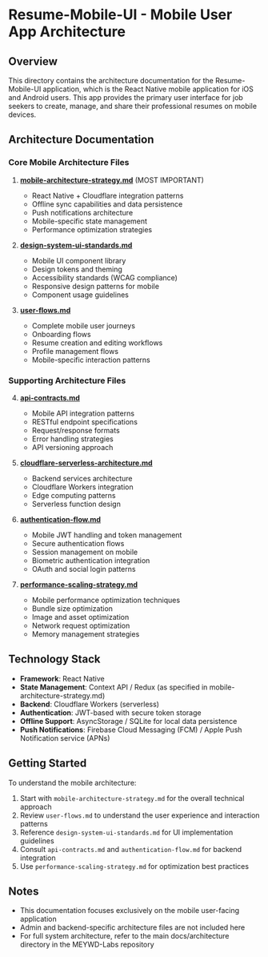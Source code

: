 # Resume-Mobile-UI - Mobile User App Architecture

## Overview

This directory contains the architecture documentation for the Resume-Mobile-UI application, which is the React Native mobile application for iOS and Android users. This app provides the primary user interface for job seekers to create, manage, and share their professional resumes on mobile devices.

## Architecture Documentation

### Core Mobile Architecture Files

1. **[mobile-architecture-strategy.md](./mobile-architecture-strategy.md)** (MOST IMPORTANT)
   - React Native + Cloudflare integration patterns
   - Offline sync capabilities and data persistence
   - Push notifications architecture
   - Mobile-specific state management
   - Performance optimization strategies

2. **[design-system-ui-standards.md](./design-system-ui-standards.md)**
   - Mobile UI component library
   - Design tokens and theming
   - Accessibility standards (WCAG compliance)
   - Responsive design patterns for mobile
   - Component usage guidelines

3. **[user-flows.md](./user-flows.md)**
   - Complete mobile user journeys
   - Onboarding flows
   - Resume creation and editing workflows
   - Profile management flows
   - Mobile-specific interaction patterns

### Supporting Architecture Files

4. **[api-contracts.md](./api-contracts.md)**
   - Mobile API integration patterns
   - RESTful endpoint specifications
   - Request/response formats
   - Error handling strategies
   - API versioning approach

5. **[cloudflare-serverless-architecture.md](./cloudflare-serverless-architecture.md)**
   - Backend services architecture
   - Cloudflare Workers integration
   - Edge computing patterns
   - Serverless function design

6. **[authentication-flow.md](./authentication-flow.md)**
   - Mobile JWT handling and token management
   - Secure authentication flows
   - Session management on mobile
   - Biometric authentication integration
   - OAuth and social login patterns

7. **[performance-scaling-strategy.md](./performance-scaling-strategy.md)**
   - Mobile performance optimization techniques
   - Bundle size optimization
   - Image and asset optimization
   - Network request optimization
   - Memory management strategies

## Technology Stack

- **Framework**: React Native
- **State Management**: Context API / Redux (as specified in mobile-architecture-strategy.md)
- **Backend**: Cloudflare Workers (serverless)
- **Authentication**: JWT-based with secure token storage
- **Offline Support**: AsyncStorage / SQLite for local data persistence
- **Push Notifications**: Firebase Cloud Messaging (FCM) / Apple Push Notification service (APNs)

## Getting Started

To understand the mobile architecture:

1. Start with `mobile-architecture-strategy.md` for the overall technical approach
2. Review `user-flows.md` to understand the user experience and interaction patterns
3. Reference `design-system-ui-standards.md` for UI implementation guidelines
4. Consult `api-contracts.md` and `authentication-flow.md` for backend integration
5. Use `performance-scaling-strategy.md` for optimization best practices

## Notes

- This documentation focuses exclusively on the mobile user-facing application
- Admin and backend-specific architecture files are not included here
- For full system architecture, refer to the main docs/architecture directory in the MEYWD-Labs repository
